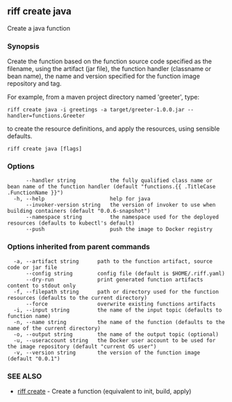 ## riff create java

Create a java function

### Synopsis

Create the function based on the function source code specified as the filename, using the artifact (jar file),
the function handler (classname or bean name), the name and version specified for the function image repository and tag.

For example, from a maven project directory named 'greeter', type:

    riff create java -i greetings -a target/greeter-1.0.0.jar --handler=functions.Greeter

to create the resource definitions, and apply the resources, using sensible defaults.


```
riff create java [flags]
```

### Options

```
      --handler string           the fully qualified class name or bean name of the function handler (default "functions.{{ .TitleCase .FunctionName }}")
  -h, --help                     help for java
      --invoker-version string   the version of invoker to use when building containers (default "0.0.6-snapshot")
      --namespace string         the namespace used for the deployed resources (defaults to kubectl's default)
      --push                     push the image to Docker registry
```

### Options inherited from parent commands

```
  -a, --artifact string      path to the function artifact, source code or jar file
      --config string        config file (default is $HOME/.riff.yaml)
      --dry-run              print generated function artifacts content to stdout only
  -f, --filepath string      path or directory used for the function resources (defaults to the current directory)
      --force                overwrite existing functions artifacts
  -i, --input string         the name of the input topic (defaults to function name)
  -n, --name string          the name of the function (defaults to the name of the current directory)
  -o, --output string        the name of the output topic (optional)
  -u, --useraccount string   the Docker user account to be used for the image repository (default "current OS user")
  -v, --version string       the version of the function image (default "0.0.1")
```

### SEE ALSO

* [riff create](https://github.com/projectriff/riff/blob/master/riff-cli/docs/riff_create.md)	 - Create a function (equivalent to init, build, apply)

